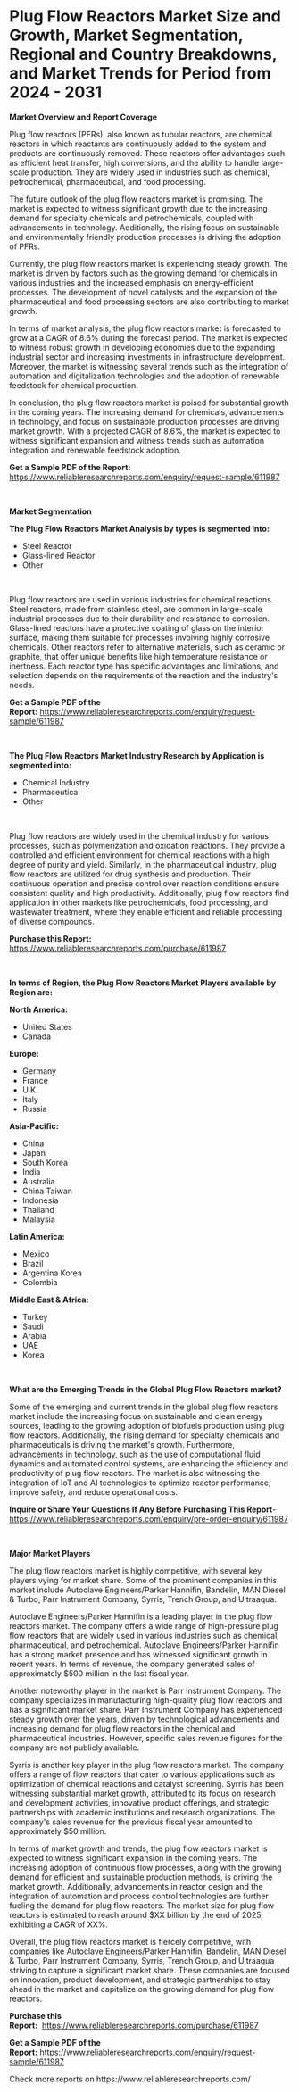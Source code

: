 <p><h1>Plug Flow Reactors Market Size and Growth, Market Segmentation, Regional and Country Breakdowns, and Market Trends for Period from 2024 -  2031</h1></p><p><strong>Market Overview and Report Coverage</strong></p>
<p><p>Plug flow reactors (PFRs), also known as tubular reactors, are chemical reactors in which reactants are continuously added to the system and products are continuously removed. These reactors offer advantages such as efficient heat transfer, high conversions, and the ability to handle large-scale production. They are widely used in industries such as chemical, petrochemical, pharmaceutical, and food processing.</p><p>The future outlook of the plug flow reactors market is promising. The market is expected to witness significant growth due to the increasing demand for specialty chemicals and petrochemicals, coupled with advancements in technology. Additionally, the rising focus on sustainable and environmentally friendly production processes is driving the adoption of PFRs.</p><p>Currently, the plug flow reactors market is experiencing steady growth. The market is driven by factors such as the growing demand for chemicals in various industries and the increased emphasis on energy-efficient processes. The development of novel catalysts and the expansion of the pharmaceutical and food processing sectors are also contributing to market growth.</p><p>In terms of market analysis, the plug flow reactors market is forecasted to grow at a CAGR of 8.6% during the forecast period. The market is expected to witness robust growth in developing economies due to the expanding industrial sector and increasing investments in infrastructure development. Moreover, the market is witnessing several trends such as the integration of automation and digitalization technologies and the adoption of renewable feedstock for chemical production.</p><p>In conclusion, the plug flow reactors market is poised for substantial growth in the coming years. The increasing demand for chemicals, advancements in technology, and focus on sustainable production processes are driving market growth. With a projected CAGR of 8.6%, the market is expected to witness significant expansion and witness trends such as automation integration and renewable feedstock adoption.</p></p>
<p><strong>Get a Sample PDF of the Report:</strong> <a href="https://www.reliableresearchreports.com/enquiry/request-sample/611987">https://www.reliableresearchreports.com/enquiry/request-sample/611987</a></p>
<p>&nbsp;</p>
<p><strong>Market Segmentation</strong></p>
<p><strong>The Plug Flow Reactors Market Analysis by types is segmented into:</strong></p>
<p><ul><li>Steel Reactor</li><li>Glass-lined Reactor</li><li>Other</li></ul></p>
<p>&nbsp;</p>
<p><p>Plug flow reactors are used in various industries for chemical reactions. Steel reactors, made from stainless steel, are common in large-scale industrial processes due to their durability and resistance to corrosion. Glass-lined reactors have a protective coating of glass on the interior surface, making them suitable for processes involving highly corrosive chemicals. Other reactors refer to alternative materials, such as ceramic or graphite, that offer unique benefits like high temperature resistance or inertness. Each reactor type has specific advantages and limitations, and selection depends on the requirements of the reaction and the industry's needs.</p></p>
<p><strong>Get a Sample PDF of the Report:</strong>&nbsp;<a href="https://www.reliableresearchreports.com/enquiry/request-sample/611987">https://www.reliableresearchreports.com/enquiry/request-sample/611987</a></p>
<p>&nbsp;</p>
<p><strong>The Plug Flow Reactors Market Industry Research by Application is segmented into:</strong></p>
<p><ul><li>Chemical Industry</li><li>Pharmaceutical</li><li>Other</li></ul></p>
<p>&nbsp;</p>
<p><p>Plug flow reactors are widely used in the chemical industry for various processes, such as polymerization and oxidation reactions. They provide a controlled and efficient environment for chemical reactions with a high degree of purity and yield. Similarly, in the pharmaceutical industry, plug flow reactors are utilized for drug synthesis and production. Their continuous operation and precise control over reaction conditions ensure consistent quality and high productivity. Additionally, plug flow reactors find application in other markets like petrochemicals, food processing, and wastewater treatment, where they enable efficient and reliable processing of diverse compounds.</p></p>
<p><strong>Purchase this Report:</strong>&nbsp; <a href="https://www.reliableresearchreports.com/purchase/611987">https://www.reliableresearchreports.com/purchase/611987</a></p>
<p>&nbsp;</p>
<p><strong>In terms of Region, the Plug Flow Reactors Market Players available by Region are:</strong></p>
<p>
    <p> <strong> North America: </strong>
        <ul>
            <li>United States</li>
            <li>Canada</li>
        </ul>
        </p> 
    <p> <strong> Europe: </strong>
        <ul>
            <li>Germany</li>
            <li>France</li>
            <li>U.K.</li>
            <li>Italy</li>
            <li>Russia</li>
        </ul>
        </p> 
    <p> <strong> Asia-Pacific: </strong>
        <ul>
            <li>China</li>
            <li>Japan</li>
            <li>South Korea</li>
            <li>India</li>
            <li>Australia</li>
            <li>China Taiwan</li>
            <li>Indonesia</li>
            <li>Thailand</li>
            <li>Malaysia</li>
        </ul>
        </p> 
    <p> <strong> Latin America: </strong>
        <ul>
            <li>Mexico</li>
            <li>Brazil</li>
            <li>Argentina Korea</li>
            <li>Colombia</li>
        </ul>
        </p> 
    <p> <strong> Middle East & Africa: </strong>
        <ul>
            <li>Turkey</li>
            <li>Saudi</li>
            <li>Arabia</li>
            <li>UAE</li>
            <li>Korea</li>
        </ul>
    </p>
    </p>
<p>&nbsp;</p>
<p><strong>What are the Emerging Trends in the Global Plug Flow Reactors market?</strong></p>
<p><p>Some of the emerging and current trends in the global plug flow reactors market include the increasing focus on sustainable and clean energy sources, leading to the growing adoption of biofuels production using plug flow reactors. Additionally, the rising demand for specialty chemicals and pharmaceuticals is driving the market's growth. Furthermore, advancements in technology, such as the use of computational fluid dynamics and automated control systems, are enhancing the efficiency and productivity of plug flow reactors. The market is also witnessing the integration of IoT and AI technologies to optimize reactor performance, improve safety, and reduce operational costs.</p></p>
<p><strong>Inquire or Share Your Questions If Any Before Purchasing This Report</strong>- <a href="https://www.reliableresearchreports.com/enquiry/pre-order-enquiry/611987">https://www.reliableresearchreports.com/enquiry/pre-order-enquiry/611987</a></p>
<p>&nbsp;</p>
<p><strong>Major Market Players</strong></p>
<p><p>The plug flow reactors market is highly competitive, with several key players vying for market share. Some of the prominent companies in this market include Autoclave Engineers/Parker Hannifin, Bandelin, MAN Diesel & Turbo, Parr Instrument Company, Syrris, Trench Group, and Ultraaqua. </p><p>Autoclave Engineers/Parker Hannifin is a leading player in the plug flow reactors market. The company offers a wide range of high-pressure plug flow reactors that are widely used in various industries such as chemical, pharmaceutical, and petrochemical. Autoclave Engineers/Parker Hannifin has a strong market presence and has witnessed significant growth in recent years. In terms of revenue, the company generated sales of approximately $500 million in the last fiscal year. </p><p>Another noteworthy player in the market is Parr Instrument Company. The company specializes in manufacturing high-quality plug flow reactors and has a significant market share. Parr Instrument Company has experienced steady growth over the years, driven by technological advancements and increasing demand for plug flow reactors in the chemical and pharmaceutical industries. However, specific sales revenue figures for the company are not publicly available.</p><p>Syrris is another key player in the plug flow reactors market. The company offers a range of flow reactors that cater to various applications such as optimization of chemical reactions and catalyst screening. Syrris has been witnessing substantial market growth, attributed to its focus on research and development activities, innovative product offerings, and strategic partnerships with academic institutions and research organizations. The company's sales revenue for the previous fiscal year amounted to approximately $50 million.</p><p>In terms of market growth and trends, the plug flow reactors market is expected to witness significant expansion in the coming years. The increasing adoption of continuous flow processes, along with the growing demand for efficient and sustainable production methods, is driving the market growth. Additionally, advancements in reactor design and the integration of automation and process control technologies are further fueling the demand for plug flow reactors. The market size for plug flow reactors is estimated to reach around $XX billion by the end of 2025, exhibiting a CAGR of XX%.</p><p>Overall, the plug flow reactors market is fiercely competitive, with companies like Autoclave Engineers/Parker Hannifin, Bandelin, MAN Diesel & Turbo, Parr Instrument Company, Syrris, Trench Group, and Ultraaqua striving to capture a significant market share. These companies are focused on innovation, product development, and strategic partnerships to stay ahead in the market and capitalize on the growing demand for plug flow reactors.</p></p>
<p><strong>Purchase this Report:</strong>&nbsp;&nbsp;<a href="https://www.reliableresearchreports.com/purchase/611987">https://www.reliableresearchreports.com/purchase/611987</a></p>
<p></p>
<p><strong>Get a Sample PDF of the Report:</strong>&nbsp;<a href="https://www.reliableresearchreports.com/enquiry/request-sample/611987">https://www.reliableresearchreports.com/enquiry/request-sample/611987</a></p>
<p>Check more reports on https://www.reliableresearchreports.com/</p>